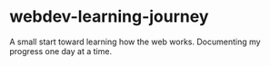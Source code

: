 # webdev-learning-journey
A small start toward learning how the web works. Documenting my progress one day at a time.
